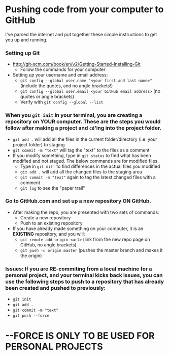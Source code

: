 # Pushing code from your computer to GitHub

I've parsed the internet and put together these simple instructions to get you up and running.

### Setting up Git 
* http://git-scm.com/book/en/v2/Getting-Started-Installing-Git
  * Follow the commands for your computer
* Setting up your username and email address:
  * `git config --global user.name "<your first and last name>"` (include the quotes, and no angle brackets!)
  * `git config --global user.email <your GitHub email address>` (no quotes or angle brackets)
  * Verify with `git config --global --list`
  
### When you `git init` in your terminal, you are creating a repository on **YOUR** computer.  These are the steps you would follow after making a project and `cd`'ing into the **project** folder.
* `git add .` will add all the files in the current folder/directory (i.e. your project folder) to staging
* `git commit -m "text"` will tag the "text" to the files as a comment
* If you modify something, type in `git status` to find what has been modified and not staged.  The below commands are for modified files.
  * Type in `git diff` to find differences in the actual files you modified
  * `git add .` will add all the changed files to the staging area
  * `git commit -m "text"` again to tag the latest changed files with a comment
  * `git log` to see the "paper trail"

### Go to GitHub.com and set up a new repository ON GitHub.
* After making the repo, you are presented with two sets of commands:
  * Create a new repository
  * Push to an existing repository
* If you have already made something on your computer, it is an **EXISTING** repository, and you will:
  * `git remote add origin <url>` (link from the new repo page on GitHub, no angle brackets)
  * `git push -u origin master` (pushes the master branch and makes it the origin)
  
### Issues:  If you are RE-commiting from a local machine for a personal project, and your terminal kicks back issues, you can use the following steps to push to a repository that has already been created and pushed to previously:
* `git init`
* `git add .`
* `git commit -m "text"`
* `git push --force`
# --FORCE IS ONLY TO BE USED FOR PERSONAL PROJECTS
